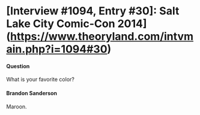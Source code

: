 # [Interview #1094, Entry #30]: Salt Lake City Comic-Con 2014](https://www.theoryland.com/intvmain.php?i=1094#30)

#### Question

What is your favorite color?

#### Brandon Sanderson

Maroon.

